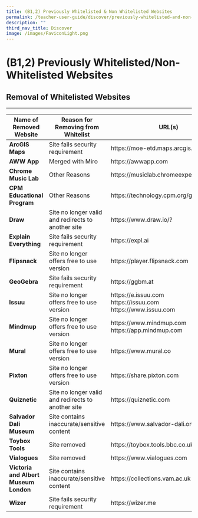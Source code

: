 ```yaml
---
title: (B1,2) Previously Whitelisted & Non Whitelisted Websites
permalink: /teacher-user-guide/discover/previously-whitelisted-and-non-whitelisted-websites/
description: ""
third_nav_title: Discover
image: /images/FaviconLight.png
---
```

<h1 class="page-title">(B1,2) Previously Whitelisted/Non-Whitelisted Websites</h1>
<h2 class="section-title">Removal of Whitelisted Websites</h2>
<hr>
<table>
<thead>
<tr>
<th>Name of Removed Website</th>
<th>Reason for Removing from Whitelist</th>
<th>URL(s)</th>
</tr>
</thead>
<tbody>
<tr><td><strong>ArcGIS Maps</strong></td>
<td>Site fails security requirement</td>
<td>
https://moe-etd.maps.arcgis.com
</td>
</tr>        
<tr><td><strong>AWW App</strong></td>
<td>Merged with Miro</td>
<td>
https://awwapp.com
</td>
</tr>
<tr><td><strong>Chrome Music Lab</strong></td>
<td>Other Reasons</td>
<td>
https://musiclab.chromeexperiments.com
</td>
</tr>           
<tr><td><strong>CPM Educational Program</strong></td>
<td>Other Reasons</td>
<td>
https://technology.cpm.org/general
</td>
</tr>
<tr><td><strong>Draw</strong></td>
<td>Site no longer valid and redirects to another site</td>
<td>
https://www.draw.io/?
</td>
</tr>     
<tr><td><strong>Explain Everything</strong></td>
<td>Site fails security requirement</td>
<td>
https://expl.ai
</td>
</tr>        
<tr><td><strong>Flipsnack</strong></td>
<td>Site no longer offers free to use version</td>
<td>
https://player.flipsnack.com
</td>
</tr>        
<tr><td><strong>GeoGebra</strong></td>
<td>Site fails security requirement</td>
<td>
https://ggbm.at
</td>
</tr>        
<tr><td><strong>Issuu</strong></td>
<td>Site no longer offers free to use version</td>
<td>
https://e.issuu.com
<br>
https://issuu.com
<br>
https://www.issuu.com
</td>
</tr>        
<tr><td><strong>Mindmup</strong></td>
<td>Site no longer offers free to use version</td>
<td>
https://www.mindmup.com
<br>
https://app.mindmup.com
</td>
</tr>                
<tr><td><strong>Mural</strong></td>
<td>Site no longer offers free to use version</td>
<td>
https://www.mural.co
</td>
</tr>        
<tr><td><strong>Pixton</strong></td>
<td>Site no longer offers free to use version</td>
<td>
https://share.pixton.com
</td>
</tr>        
<tr><td><strong>Quiznetic</strong></td>
<td>Site no longer valid and redirects to another site</td>
<td>
https://quiznetic.com
</td>
</tr>        
<tr><td><strong>Salvador Dali Museum</strong></td>
<td>Site contains inaccurate/sensitive content</td>
<td>
https://www.salvador-dali.org
</td>
</tr>               
<tr><td><strong>Toybox Tools</strong></td>
<td>Site removed</td>
<td>
https://toybox.tools.bbc.co.uk
</td>
</tr>
<tr><td><strong>Vialogues</strong></td>
<td>Site removed</td>
<td>
https://www.vialogues.com
</td>
</tr>
<tr><td><strong>Victoria and Albert Museum London</strong></td>
<td>Site contains inaccurate/sensitive content</td>
<td>
https://collections.vam.ac.uk
</td>
</tr>        
<tr><td><strong>Wizer</strong></td>
<td>Site fails security requirement</td>
<td>
https://wizer.me
</td>
</tr>
</tbody>
</table>
